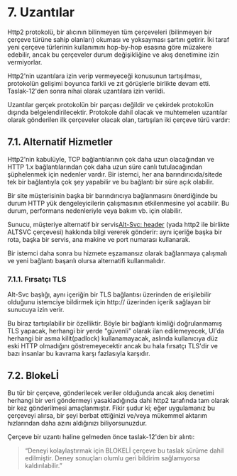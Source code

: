# 7. Uzantılar

Http2 protokolü, bir alıcının bilinmeyen tüm çerçeveleri (bilinmeyen bir çerçeve türüne sahip olanları) okuması ve yoksayması şartını getirir.  İki taraf yeni çerçeve türlerinin kullanımını hop-by-hop esasına göre müzakere edebilir, ancak bu çerçeveler durum değişikliğine ve akış denetimine izin vermiyorlar.

Http2'nin uzantılara izin verip vermeyeceği konusunun tartışılması,  protokolün gelişimi boyunca farkli ve zıt görüşlerle birlikte  devam etti. Taslak-12'den sonra nihai olarak uzantılara izin verildi.

Uzantılar gerçek protokolün bir parçası değildir ve çekirdek protokolün dışında belgelendirilecektir. Protokole dahil olacak ve  muhtemelen uzantılar olarak gönderilen ilk çerçeveler olacak olan, tartışılan iki çerçeve türü vardır:

## 7.1. Alternatif Hizmetler

Http2'nin kabulüyle, TCP bağlantılarının çok daha uzun olacağından ve HTTP 1.x bağlantılarından çok daha uzun süre canlı tutulacağından şüphelenmek için nedenler vardır. Bir istemci, her ana barındırıcıda/sitede tek bir bağlantıyla çok şey yapabilir ve bu bağlantı bir süre açık olabilir.

Bir site müşterisinin başka bir barındırıcıya bağlanmasını önerdiğinde bu durum HTTP yük dengeleyicilerin çalışmasının etkilenmesine yol acabilir. Bu durum, performans nedenleriyle veya bakım vb. için olabilir.

Sunucu, müşteriye alternatif bir servis[Alt-Svc: header](http://tools.ietf.org/html/draft-ietf-httpbis-alt-svc-10) (yada http2 ile birlikte ALTSVC çerçevesi) hakkında bilgi vererek gönderir: aynı içeriğe başka bir rota, başka bir servis, ana makine ve port numarası kullanarak.

Bir istemci daha sonra bu hizmete eşzamansız olarak bağlanmaya çalışmalı ve yeni bağlantı başarılı olursa alternatifi kullanmalıdır.

### 7.1.1. Fırsatçı TLS

Alt-Svc başlığı, aynı içeriğin bir TLS bağlantısı üzerinden de erişilebilir olduğunu istemciye bildirmek için http:// üzerinden içerik sağlayan bir sunucuya izin verir.

Bu biraz tartışılabilir bir özelliktir. Böyle bir bağlantı kimliği doğrulanmamış TLS yapacak, herhangi bir yerde "güvenli" olarak ilan edilemeyecek, UI'da herhangi bir asma kilit(padlock) kullanamayacak, aslında kullanıcıya düz eski HTTP olmadığını göstremeyecektir ancak bu hala fırsatçı TLS'dir ve bazı insanlar bu kavrama karşı fazlasıyla karşıdır.

## 7.2. BlokeLİ

Bu tür bir çerçeve, gönderilecek veriler olduğunda ancak akış denetimi herhangi bir veri göndermeyi yasakladığında dahi http2 tarafında tam olarak bir kez gönderilmesi amaçlanmıştır. Fikir şudur ki; eğer uygulamanız bu çerçeveyi alırsa, bir şeyi berbat ettiğinizi ve/veya mükemmel aktarım hızlarından daha azını aldığınızı biliyorsunuzdur.

Çerçeve bir uzantı haline gelmeden önce taslak-12'den bir alıntı:

> “Deneyi kolaylaştırmak için BLOKELİ çerçeve bu taslak sürüme dahil edilmiştir. Deney sonuçları olumlu geri bildirim sağlamıyorsa kaldırılabilir.”

